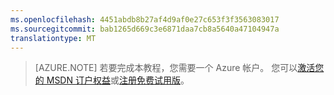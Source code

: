 ```yaml
---
ms.openlocfilehash: 4451abdb8b27af4d9af0e27c653f3f3563083017
ms.sourcegitcommit: bab1265d669c3e6871daa7cb8a5640a47104947a
translationtype: MT
---
```

> [AZURE.NOTE]
> 若要完成本教程，您需要一个 Azure 帐户。 您可以<a href="http://www.windowsazure.com/pricing/member-offers/msdn-benefits-details/" target="_blank">激活您的 MSDN 订户权益</a>或<a href="http://www.windowsazure.com/pricing/free-trial/" target="_blank">注册免费试用版</a>。
